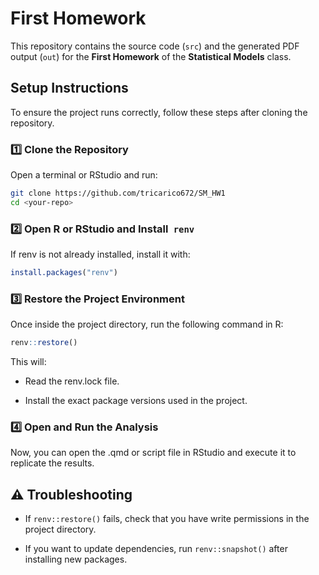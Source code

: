 # First Homework  

This repository contains the source code (`src`) and the generated PDF output (`out`) for the **First Homework** of the **Statistical Models** class.  

## Setup Instructions  

To ensure the project runs correctly, follow these steps after cloning the repository.  

### 1️⃣ Clone the Repository 
Open a terminal or RStudio and run:  

```sh
git clone https://github.com/tricarico672/SM_HW1
cd <your-repo>
```
### 2️⃣ Open R or RStudio and Install``` renv```
If renv is not already installed, install it with:

```r
install.packages("renv")
```

### 3️⃣ Restore the Project Environment

Once inside the project directory, run the following command in R:

```r
renv::restore()
```

This will:

- Read the renv.lock file.

- Install the exact package versions used in the project.

### 4️⃣ Open and Run the Analysis

Now, you can open the .qmd or script file in RStudio and execute it to replicate the results.

## ⚠️ Troubleshooting

- If ```renv::restore()``` fails, check that you have write permissions in the project directory.

- If you want to update dependencies, run ```renv::snapshot()``` after installing new packages.




